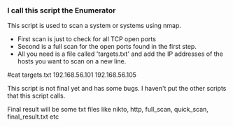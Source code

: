 ### I call this script the Enumerator

This script is used to scan a system or systems using nmap.
- First scan is just to check for all TCP open ports
- Second is a full scan for the open ports found in the first step.
- All you need is a file called 'targets.txt' and add the IP addresses of the hosts you want to scan on a new line.

#cat targets.txt
192.168.56.101
192.168.56.105

This script is not final yet and has some bugs. I haven't put the other scripts that this script calls.

Final result will be some txt files like nikto, http, full_scan, quick_scan, final_result.txt etc
